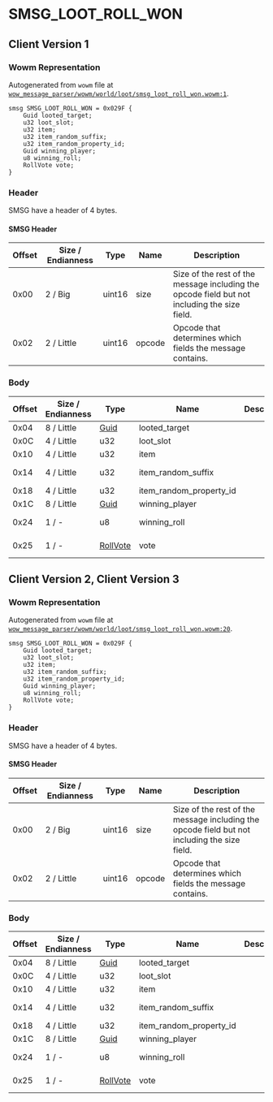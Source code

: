 # SMSG_LOOT_ROLL_WON

## Client Version 1

### Wowm Representation

Autogenerated from `wowm` file at [`wow_message_parser/wowm/world/loot/smsg_loot_roll_won.wowm:1`](https://github.com/gtker/wow_messages/tree/main/wow_message_parser/wowm/world/loot/smsg_loot_roll_won.wowm#L1).
```rust,ignore
smsg SMSG_LOOT_ROLL_WON = 0x029F {
    Guid looted_target;
    u32 loot_slot;
    u32 item;
    u32 item_random_suffix;
    u32 item_random_property_id;
    Guid winning_player;
    u8 winning_roll;
    RollVote vote;
}
```
### Header

SMSG have a header of 4 bytes.

#### SMSG Header

| Offset | Size / Endianness | Type   | Name   | Description |
| ------ | ----------------- | ------ | ------ | ----------- |
| 0x00   | 2 / Big           | uint16 | size   | Size of the rest of the message including the opcode field but not including the size field.|
| 0x02   | 2 / Little        | uint16 | opcode | Opcode that determines which fields the message contains.|

### Body

| Offset | Size / Endianness | Type | Name | Description | Comment |
| ------ | ----------------- | ---- | ---- | ----------- | ------- |
| 0x04 | 8 / Little | [Guid](../types/packed-guid.md) | looted_target |  |  |
| 0x0C | 4 / Little | u32 | loot_slot |  |  |
| 0x10 | 4 / Little | u32 | item |  |  |
| 0x14 | 4 / Little | u32 | item_random_suffix |  | vmangos/mangoszero: not used ? |
| 0x18 | 4 / Little | u32 | item_random_property_id |  |  |
| 0x1C | 8 / Little | [Guid](../types/packed-guid.md) | winning_player |  |  |
| 0x24 | 1 / - | u8 | winning_roll |  | rollnumber related to SMSG_LOOT_ROLL |
| 0x25 | 1 / - | [RollVote](rollvote.md) | vote |  | Rolltype related to SMSG_LOOT_ROLL |

## Client Version 2, Client Version 3

### Wowm Representation

Autogenerated from `wowm` file at [`wow_message_parser/wowm/world/loot/smsg_loot_roll_won.wowm:20`](https://github.com/gtker/wow_messages/tree/main/wow_message_parser/wowm/world/loot/smsg_loot_roll_won.wowm#L20).
```rust,ignore
smsg SMSG_LOOT_ROLL_WON = 0x029F {
    Guid looted_target;
    u32 loot_slot;
    u32 item;
    u32 item_random_suffix;
    u32 item_random_property_id;
    Guid winning_player;
    u8 winning_roll;
    RollVote vote;
}
```
### Header

SMSG have a header of 4 bytes.

#### SMSG Header

| Offset | Size / Endianness | Type   | Name   | Description |
| ------ | ----------------- | ------ | ------ | ----------- |
| 0x00   | 2 / Big           | uint16 | size   | Size of the rest of the message including the opcode field but not including the size field.|
| 0x02   | 2 / Little        | uint16 | opcode | Opcode that determines which fields the message contains.|

### Body

| Offset | Size / Endianness | Type | Name | Description | Comment |
| ------ | ----------------- | ---- | ---- | ----------- | ------- |
| 0x04 | 8 / Little | [Guid](../types/packed-guid.md) | looted_target |  |  |
| 0x0C | 4 / Little | u32 | loot_slot |  |  |
| 0x10 | 4 / Little | u32 | item |  |  |
| 0x14 | 4 / Little | u32 | item_random_suffix |  | vmangos/mangoszero: not used ? |
| 0x18 | 4 / Little | u32 | item_random_property_id |  |  |
| 0x1C | 8 / Little | [Guid](../types/packed-guid.md) | winning_player |  |  |
| 0x24 | 1 / - | u8 | winning_roll |  | rollnumber related to SMSG_LOOT_ROLL |
| 0x25 | 1 / - | [RollVote](rollvote.md) | vote |  | Rolltype related to SMSG_LOOT_ROLL |

